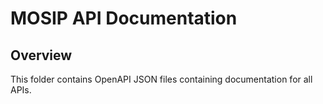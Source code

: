 # MOSIP API Documentation

## Overview
This folder contains OpenAPI JSON files containing documentation for all APIs.
